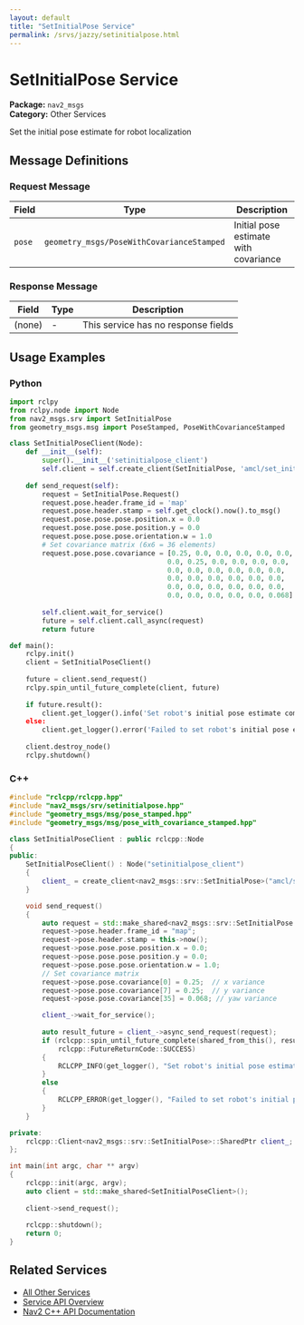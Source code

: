```yaml
---
layout: default
title: "SetInitialPose Service"
permalink: /srvs/jazzy/setinitialpose.html
---
```


# SetInitialPose Service

**Package:** `nav2_msgs`  
**Category:** Other Services

Set the initial pose estimate for robot localization

## Message Definitions

### Request Message

| Field | Type | Description |
|-------|------|-------------|
| `pose` | `geometry_msgs/PoseWithCovarianceStamped` | Initial pose estimate with covariance |


### Response Message

| Field | Type | Description |
|-------|------|-------------|
| (none) | - | This service has no response fields |


## Usage Examples

### Python

```python
import rclpy
from rclpy.node import Node
from nav2_msgs.srv import SetInitialPose
from geometry_msgs.msg import PoseStamped, PoseWithCovarianceStamped

class SetInitialPoseClient(Node):
    def __init__(self):
        super().__init__('setinitialpose_client')
        self.client = self.create_client(SetInitialPose, 'amcl/set_initial_pose')
        
    def send_request(self):
        request = SetInitialPose.Request()
        request.pose.header.frame_id = 'map'
        request.pose.header.stamp = self.get_clock().now().to_msg()
        request.pose.pose.pose.position.x = 0.0
        request.pose.pose.pose.position.y = 0.0
        request.pose.pose.pose.orientation.w = 1.0
        # Set covariance matrix (6x6 = 36 elements)
        request.pose.pose.covariance = [0.25, 0.0, 0.0, 0.0, 0.0, 0.0,
                                       0.0, 0.25, 0.0, 0.0, 0.0, 0.0,
                                       0.0, 0.0, 0.0, 0.0, 0.0, 0.0,
                                       0.0, 0.0, 0.0, 0.0, 0.0, 0.0,
                                       0.0, 0.0, 0.0, 0.0, 0.0, 0.0,
                                       0.0, 0.0, 0.0, 0.0, 0.0, 0.068]
        
        self.client.wait_for_service()
        future = self.client.call_async(request)
        return future

def main():
    rclpy.init()
    client = SetInitialPoseClient()
    
    future = client.send_request()
    rclpy.spin_until_future_complete(client, future)
    
    if future.result():
        client.get_logger().info('Set robot's initial pose estimate completed')
    else:
        client.get_logger().error('Failed to set robot's initial pose estimate')
        
    client.destroy_node()
    rclpy.shutdown()
```

### C++

```cpp
#include "rclcpp/rclcpp.hpp"
#include "nav2_msgs/srv/setinitialpose.hpp"
#include "geometry_msgs/msg/pose_stamped.hpp"
#include "geometry_msgs/msg/pose_with_covariance_stamped.hpp"

class SetInitialPoseClient : public rclcpp::Node
{
public:
    SetInitialPoseClient() : Node("setinitialpose_client")
    {
        client_ = create_client<nav2_msgs::srv::SetInitialPose>("amcl/set_initial_pose");
    }

    void send_request()
    {
        auto request = std::make_shared<nav2_msgs::srv::SetInitialPose::Request>();
        request->pose.header.frame_id = "map";
        request->pose.header.stamp = this->now();
        request->pose.pose.pose.position.x = 0.0;
        request->pose.pose.pose.position.y = 0.0;
        request->pose.pose.pose.orientation.w = 1.0;
        // Set covariance matrix
        request->pose.pose.covariance[0] = 0.25;  // x variance
        request->pose.pose.covariance[7] = 0.25;  // y variance
        request->pose.pose.covariance[35] = 0.068; // yaw variance

        client_->wait_for_service();
        
        auto result_future = client_->async_send_request(request);
        if (rclcpp::spin_until_future_complete(shared_from_this(), result_future) ==
            rclcpp::FutureReturnCode::SUCCESS)
        {
            RCLCPP_INFO(get_logger(), "Set robot's initial pose estimate completed");
        }
        else
        {
            RCLCPP_ERROR(get_logger(), "Failed to set robot's initial pose estimate");
        }
    }

private:
    rclcpp::Client<nav2_msgs::srv::SetInitialPose>::SharedPtr client_;
};

int main(int argc, char ** argv)
{
    rclcpp::init(argc, argv);
    auto client = std::make_shared<SetInitialPoseClient>();
    
    client->send_request();
    
    rclcpp::shutdown();
    return 0;
}
```

## Related Services

- [All Other Services](/jazzy/srvs/index.html#other-services)
- [Service API Overview](/jazzy/srvs/index.html)
- [Nav2 C++ API Documentation](/jazzy/html/index.html)